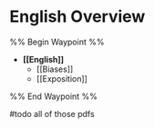 # English Overview

%% Begin Waypoint %%
- **[[English]]**
	- [[Biases]]
	- [[Exposition]]

%% End Waypoint %%

#todo all of those pdfs